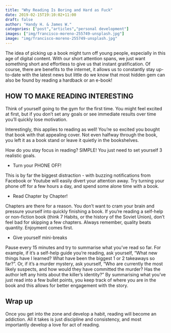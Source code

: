 ```yaml
---
title: "Why Reading Is Boring and Hard as Fuck"
date: 2019-02-15T19:10:02+11:00
draft: false
author: "Handy H. & James W."
categories: ["post","articles","personal development"]
images: ["img/francisco-moreno-255749-unsplash.jpg"]
image: "img/francisco-moreno-255749-unsplash.jpg"
---
```


The idea of picking up a book might turn off young people, especially in this age of digital content. With our short attention spans, we just want something short and effortless to give us that instant gratification. Of course, there are benefits to the internet, it allows us to constantly stay up-to-date with the latest news but little do we know that most hidden gem can also be found by reading a hardback or an e-book! 

## HOW TO MAKE READING INTERESTING

Think of yourself going to the gym for the first time. You might feel excited at first, but if you don’t set any goals or see immediate results over time you’ll quickly lose motivation.

Interestingly, this applies to reading as well! You’re so excited you bought that book with that appealing cover. Not even halfway through the book, you left it as a book stand or leave it quietly in the bookshelves.

How do you stay focus in reading? SIMPLE! You just need to set yourself 3 realistic goals.

* Turn your PHONE OFF!

This is by far the biggest distraction - with buzzing notifications from Facebook or Youtube will easily divert your attention away. Try turning your phone off for a few hours a day, and spend some alone time with a book.

* Read Chapter by Chapter!

Chapters are there for a reason. You don’t want to cram your brain and pressure yourself into quickly finishing a book. If you’re reading a self-help or non-fiction book (think 7 Habits, or the history of the Soviet Union), don’t feel bad for skipping a few chapters. Always remember, quality beats quantity. Enjoyment comes first.  

* Give yourself mini-breaks

Pause every 15 minutes and try to summarise what you’ve read so far. For example, if it’s a self-help guide you’re reading, ask yourself, “What new things have I learned? What have been the biggest 1 or 2 takeaways so far?”.
Or, if it’s a murder mystery, ask yourself, “Who are currently the most likely suspects, and how would they have committed the murder? Has the author left any hints about the killer’s identity?”
By summarising what you’ve just read into a few bullet points, you keep track of where you are in the book and this allows for better engagement with the story.

## Wrap up

Once you get into the zone and develop a habit, reading will become an addiction. All it takes is just discipline and consistency, and most importantly develop a love for act of reading.
